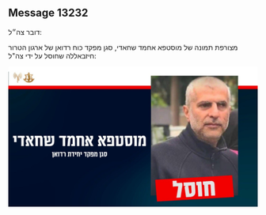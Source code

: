 ## Message 13232

דובר צה״ל:

מצורפת תמונה של מוסטפא אחמד שחאדי, סגן מפקד כוח רדואן של ארגון הטרור חיזבאללה שחוסל על ידי צה"ל:

![Photo](13232/13232_photo.jpg)

